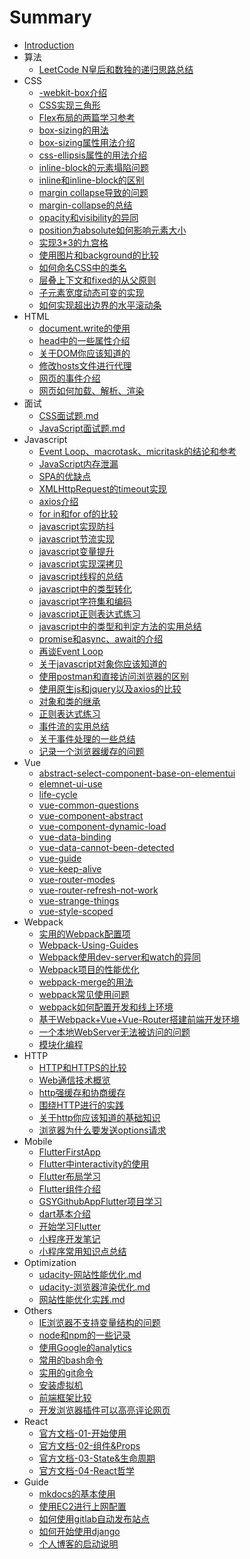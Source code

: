 # Summary

* [Introduction](README.md)
* 算法
  * [LeetCode N皇后和数独的递归思路总结](algorithm/LeetCode-N皇后和数独的递归思路总结.md)
* CSS
  * [-webkit-box介绍](css/-webkit-box介绍.md)
  * [CSS实现三角形](css/CSS实现三角形.md)
  * [Flex布局的两篇学习参考](css/Flex布局的两篇学习参考.md)
  * [box-sizing的用法](css/box-sizing的用法.md)
  * [box-sizing属性用法介绍](css/box-sizing属性用法介绍.md)
  * [css-ellipsis属性的用法介绍](css/css-ellipsis属性的用法介绍.md)
  * [inline-block的元素塌陷问题](css/inline-block的元素塌陷问题.md)
  * [inline和inline-block的区别](css/inline和inline-block的区别.md)
  * [margin collapse导致的问题](css/margin-collapse导致的问题.md)
  * [margin-collapse的总结](css/margin-collapse的总结.md)
  * [opacity和visibility的异同](css/opacity和visibility的异同.md)
  * [position为absolute如何影响元素大小](css/position为absolute如何影响元素大小.md)
  * [实现3*3的九宫格](css/实现3*3的九宫格.md)
  * [使用图片和background的比较](css/使用图片和background的比较.md)
  * [如何命名CSS中的类名](css/如何命名CSS中的类名.md)
  * [层叠上下文和fixed的从父原则](css/层叠上下文和fixed的从父原则.md)
  * [子元素宽度动态可变的实现](css/子元素宽度动态可变的实现.md)
  * [如何实现超出边界的水平滚动条](css/如何实现超出边界的水平滚动条.md)
* HTML
  * [document.write的使用](document.write的使用.md)
  * [head中的一些属性介绍](html/head中的一些属性介绍.md)
  * [关于DOM你应该知道的](html/关于DOM你应该知道的.md)
  * [修改hosts文件进行代理](html/修改hosts文件进行代理.md)
  * [网页的事件介绍](html/网页的事件介绍.md)
  * [网页如何加载、解析、渲染](html/网页如何加载、解析、渲染.md)
* 面试
  * [CSS面试题.md](interview/CSS面试题.md)
  * [JavaScript面试题.md](interview/JavaScript面试题.md)
* Javascript
  * [Event Loop、macrotask、micritask的结论和参考](javascript/Event-Loop、macrotask、micritask的结论和参考.md)
  * [JavaScript内存泄漏](javascript/JavaScript内存泄漏.md)
  * [SPA的优缺点](javascript/SPA的优缺点.md)
  * [XMLHttpRequest的timeout实现](javascript/XMLHttpRequest的timeout实现.md)
  * [axios介绍](javascript/axios介绍.md)
  * [for in和for of的比较](javascript/for-in和for-of的比较.md)
  * [javascript实现防抖](javascript/javascript实现防抖.md)
  * [javascript节流实现](javascript/javascript节流实现.md)
  * [javascript变量提升](javascript/javascript变量提升.md)
  * [javascript实现深拷贝](javascript/javascript实现深拷贝.md)
  * [javascript线程的总结](javascript/javascript线程的总结.md)
  * [javascript中的类型转化](javascript/javascript中的类型转化.md)
  * [javascript字符集和编码](javascript/javascript字符集和编码.md)
  * [javascript正则表达式练习](javascript/javascript正则表达式练习.md)
  * [javascript中的类型和判定方法的实用总结](javascript/javascript中的类型和判定方法的实用总结.md)
  * [promise和async、await的介绍](javascript/promise和async、await的介绍.md)
  * [再谈Event Loop](javascript/再谈Event-Loop.md)
  * [关于javascript对象你应该知道的](javascript/关于javascript对象你应该知道的.md)
  * [使用postman和直接访问浏览器的区别](javascript/使用postman和直接访问浏览器的区别.md)
  * [使用原生js和jquery以及axios的比较](javascript/使用原生js和jquery以及axios的比较.md)
  * [对象和类的继承](javascript/对象和类的继承.md)
  * [正则表达式练习](javascript/正则表达式练习.md)
  * [事件流的实用总结](javascript/事件流的实用总结.md)
  * [关于事件处理的一些总结](javascript/关于事件处理的一些总结.md)
  * [记录一个浏览器缓存的问题](javascript/记录一个浏览器缓存的问题.md)
* Vue
  * [abstract-select-component-base-on-elementui](vue/abstract-select-component-base-on-elementui.md)
  * [elemnet-ui-use](vue/elemnet-ui-use.md)
  * [life-cycle](vue/life-cycle.md)
  * [vue-common-questions](vue/vue-common-questions.md)
  * [vue-component-abstract](vue/vue-component-abstract.md)
  * [vue-component-dynamic-load](vue/vue-component-dynamic-load.md)
  * [vue-data-binding](vue/vue-data-binding.md)
  * [vue-data-cannot-been-detected](vue/vue-data-cannot-been-detected.md)
  * [vue-guide](vue/vue-guide.md)
  * [vue-keep-alive](vue/vue-keep-alive.md)
  * [vue-router-modes](vue/vue-router-modes.md)
  * [vue-router-refresh-not-work](vue/vue-router-refresh-not-work.md)
  * [vue-strange-things](vue/vue-strange-things.md)
  * [vue-style-scoped](vue/vue-style-scoped.md)
* Webpack
  * [实用的Webpack配置项](webpack/实用的Webpack配置项.md)
  * [Webpack-Using-Guides](webpack/Webpack-Using-Guides.md)
  * [Webpack使用dev-server和watch的异同](webpack/Webpack使用dev-server和watch的异同.md)
  * [Webpack项目的性能优化](webpack/Webpack项目的性能优化.md)
  * [webpack-merge的用法](webpack/webpack-merge的用法.md)
  * [webpack常见使用问题](webpack/webpack常见使用问题.md)
  * [webpack如何配置开发和线上环境](webpack/webpack如何配置开发和线上环境.md)
  * [基于Webpack+Vue+Vue-Router搭建前端开发环境](webpack/基于Webpack+Vue+Vue-Router搭建前端开发环境.md)
  * [一个本地WebServer无法被访问的问题](webpack/一个本地WebServer无法被访问的问题.md)
  * [模块化编程](webpack/模块化编程.md)
* HTTP
  * [HTTP和HTTPS的比较](http/HTTP和HTTPS的比较.md)
  * [Web通信技术概览](http/Web通信技术概览.md)
  * [http强缓存和协商缓存](http/http强缓存和协商缓存.md)
  * [围绕HTTP进行的实践](http/围绕HTTP进行的实践.md)
  * [关于http你应该知道的基础知识](http/关于http你应该知道的基础知识.md)
  * [浏览器为什么要发送options请求](http/浏览器为什么要发送options请求.md)
* Mobile
  * [FlutterFirstApp](mobile/FlutterFirstApp.md)
  * [Flutter中interactivity的使用](mobile/Flutter中interactivity的使用.md)
  * [Flutter布局学习](mobile/Flutter布局学习.md)
  * [Flutter组件介绍](mobile/Flutter组件介绍.md)
  * [GSYGithubAppFlutter项目学习](mobile/GSYGithubAppFlutter项目学习.md)
  * [dart基本介绍](mobile/dart基本介绍.md)
  * [开始学习Flutter](mobile/开始学习Flutter.md)
  * [小程序开发笔记](mobile/小程序开发笔记.md)
  * [小程序常用知识点总结](mobile/小程序常用知识点总结.md)
* Optimization
  * [udacity-网站性能优化.md](optimization/udacity-网站性能优化.md)
  * [udacity-浏览器渲染优化.md](optimization/udacity-浏览器渲染优化.md)
  * [网站性能优化实践.md](optimization/网站性能优化实践.md)
* Others
  * [IE浏览器不支持变量结构的问题](others/IE浏览器不支持变量结构的问题.md)
  * [node和npm的一些记录](others/node和npm的一些记录.md)
  * [使用Google的analytics](others/使用Google的analytics.md)
  * [常用的bash命令](others/常用的bash命令.md)
  * [实用的git命令](others/实用的git命令.md)
  * [安装虚拟机](others/安装虚拟机.md)
  * [前端框架比较](others/前端框架比较.md)
  * [开发浏览器插件可以高亮评论网页](others/开发浏览器插件可以高亮评论网页.md)
* React
  * [官方文档-01-开始使用](react/官方文档-01-开始使用.md)
  * [官方文档-02-组件&Props](react/官方文档-02-组件&Props.md)
  * [官方文档-03-State&生命周期](react/官方文档-03-State&生命周期.md)
  * [官方文档-04-React哲学](react/官方文档-04-React哲学.md)
* Guide
  * [mkdocs的基本使用](guide/mkdocs的基本使用.md)
  * [使用EC2进行上网配置](guide/使用EC2进行上网配置.md)
  * [如何使用gitlab自动发布站点](guide/如何使用gitlab自动发布站点.md)
  * [如何开始使用django](guide/如何开始使用django.md)
  * [个人博客的启动说明](guide/个人博客的启动说明.md)